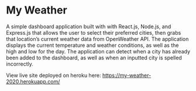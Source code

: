 # My Weather

A simple dashboard application built with with React.js, Node.js, and Express.js that allows the user to select their preferred cities, then grabs that location’s current weather data from OpenWeather API. The application displays the current temperature and weather conditions, as well as the high and low for the day. The application can detect when a city has already been added to the dashboard, as well as when an inputted city is spelled incorrectly.

View live site deployed on heroku here: https://my-weather-2020.herokuapp.com/
